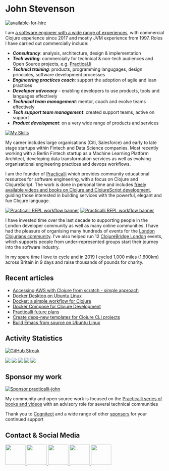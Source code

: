 # John Stevenson

[![available-for-hire](https://raw.githubusercontent.com/practicalli/graphic-design/live/available-for-hire.svg)](https://www.linkedin.com/in/jr0cket/)

I am [a software engineer with a wide range of experiences](https://www.linkedin.com/in/jr0cket/), with commercial Clojure experience since 2017 and mostly JVM experience from 1997. Roles I have carried out commercially include: 

* **_Consultancy_**: analysis, architecture, design & implementation 
* **_Tech writing_**: commercially for technical & non-tech audiences and Open Source projects, e.g. [Practical.li](https://practical.li/)
* **_Technicl training_**: products, programming langugages, design principles, software development processes
* **_Engineering practices coach_**: support the adoption of agile and lean practices
* **_Developer advocacy_** - enabling developers to use products, tools and languages effectively
* **_Technical team management_**: mentor, coach and evolve teams effectively
* **_Tech support team management_**: created support teams, active on support 
* **_Product development_**: on a very wide range of products and services

[![My Skills](https://skillicons.dev/icons?i=clojure,md,svg,emacs,neovim,postgres,firebase,graphql,docker,github,githubactions,grafana,aws,kubernetes&theme=dark)](https://skillicons.dev)

My career includes large organisations (Citi, Salesforce) and early to late stage startups within Fintech and Data Science companies.  Most recently working with a Berlin Fintech startup as a Machine Learning Platform Architect, developing data transformation services as well as evolving organisational engineering practices and devops workflows. 

I am the founder of [Practicalli](https://practical.li) which provides community educational resources for software engineering, with a focus on Clojure and ClojureScript.  The work is done in personal time and includes [freely available videos and books on Clojure and ClojureScript development](https://practical.li/), guiding those interested in building services with the powerful, elegant and fun Clojure language.

[![Practicalli REPL workflow banner](https://raw.githubusercontent.com/practicalli/graphic-design/live/book-covers/practicalli-clojure-book-banner-light.png#gh-light-mode-only)](https://practical.li/#gh-light-mode-only)
[![Practicalli REPL workflow banner](https://raw.githubusercontent.com/practicalli/graphic-design/live/book-covers/practicalli-clojure-book-banner-dark.png#gh-dark-mode-only)](https://practical.li/#gh-dark-mode-only)

I have invested time over the last decade to supporting people in the London developer community as well as many online communities.  I have had the pleasure of organising many hundreds of events for the [London Clojurians community](https://londonclojurians.org/).  I've also helped run 12 [ClojureBridge London](https://clojurebridgelondon.github.io/) events, which supports people from under-represented groups start their journey into the software industry. 

In my spare time I love to cycle and in 2019 I cycled 1,000 miles (1,600km) across Britain in 9 days and raise thousands of pounds for charity.

## Recent articles
<!-- BLOG-POST-LIST:START -->
- [Accessing AWS with Clojure from scratch - simple approach](http://practical.li/blog/posts/access-aws-with-clojure-from-scratch/)
- [Docker Desktop on Ubuntu Linux](http://practical.li/blog/posts/docker-desktop-on-ubuntu-linux/)
- [Docker: a simple workflow for Clojure](http://practical.li/blog/posts/docker-a-simple-workflow-for-clojure/)
- [Docker Compose for Clojure Development](http://practical.li/blog/posts/docker-compose-for-clojure-development/)
- [Practicalli future plans](http://practical.li/blog/posts/practicalli-plans-2023/)
- [Create deps-new templates for Clojure CLI projects](http://practical.li/blog/posts/create-deps-new-template-for-clojure-cli-projects/)
- [Build Emacs from source on Ubuntu Linux](http://practical.li/blog/posts/build-emacs-from-source-on-ubuntu-linux/)
<!-- BLOG-POST-LIST:END -->

## Activity Statistics

[![GitHub Streak](https://streak-stats.demolab.com?user=practicalli-john&theme=transparent&hide_border=true&date_format=%5BY.%5Dn.j)](https://git.io/streak-stats)

<!-- GitHub Profile Summary Cards from GitHub Workflow -->
<!-- https://github.com/vn7n24fzkq/github-profile-summary-cards -->
[![](https://raw.githubusercontent.com/practicalli-john/practicalli-john/main/profile-summary-card-output/monokai/0-profile-details.svg)](https://github.com/vn7n24fzkq/github-profile-summary-cards)
[![](https://raw.githubusercontent.com/practicalli-john/practicalli-john/main/profile-summary-card-output/monokai/1-repos-per-language.svg)](https://github.com/vn7n24fzkq/github-profile-summary-cards) [![](https://raw.githubusercontent.com/practicalli-john/practicalli-john/main/profile-summary-card-output/monokai/2-most-commit-language.svg)](https://github.com/vn7n24fzkq/github-profile-summary-cards)
[![](https://raw.githubusercontent.com/practicalli-john/practicalli-john/main/profile-summary-card-output/monokai/3-stats.svg)](https://github.com/vn7n24fzkq/github-profile-summary-cards) [![](https://raw.githubusercontent.com/practicalli-john/practicalli-john/main/profile-summary-card-output/monokai/4-productive-time.svg)](https://github.com/vn7n24fzkq/github-profile-summary-cards)

## Sponsor my work

[![Sponsor practicalli-john](https://raw.githubusercontent.com/practicalli/graphic-design/live/buttons/practicalli-github-sponsors-button.png)](https://github.com/sponsors/practicalli-john/)

My community and open source work is focused on the [Practicalli series of books and videos](https://practical.li/) with an advisory role for several technical communities

Thank you to [Cognitect](https://www.cognitect.com/) and a wide range of other [sponsors](https://github.com/sponsors/practicalli-john#sponsors) for your continued support


## Contact & Social Media

<a href="https://youtube.com/practicalli" target="blank">
  <img height="64" width="64" src="https://cdn.simpleicons.org/youtube/crimson" />
</a>
<a href="https://clojurians.zulipchat.com/#narrow/stream/250781-practicalli" target="blank">
  <img height="64" width="64" src="https://cdn.simpleicons.org/zulip/green" />
</a>
<a href="https://clojurians.slack.com/" target="blank">
  <img height="64" width="64" src="https://cdn.simpleicons.org/slack/firebrick" />
</a>
<a href="https://twitter.com/practical_li" target="blank">
  <img height="64" width="64" src="https://cdn.simpleicons.org/twitter/skyblue" />
</a>  
<a href="https://https://www.linkedin.com/in/jr0cket/" target="blank">
  <img height="64" width="64" src="https://cdn.simpleicons.org/linkedin/slateblue" />
</a>  

